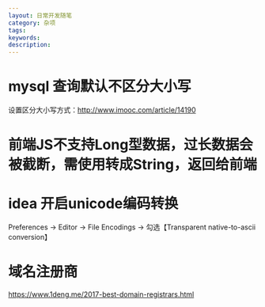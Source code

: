 ```yaml
---
layout: 日常开发随笔
category: 杂项
tags:
keywords:
description:
---
```


# mysql 查询默认不区分大小写
设置区分大小写方式：http://www.imooc.com/article/14190

# 前端JS不支持Long型数据，过长数据会被截断，需使用转成String，返回给前端

# idea 开启unicode编码转换

Preferences -> Editor -> File Encodings -> 勾选【Transparent native-to-ascii conversion】

# 域名注册商

https://www.1deng.me/2017-best-domain-registrars.html
